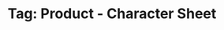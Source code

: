 ---
layout: portfolio
title: 'Tag: Product - Character Sheet'
permalink: /portfolio/tags/product/character-sheet
type: tag
uid: character-sheet
pagination:
    enabled: true
    tag: [character-sheet]
---